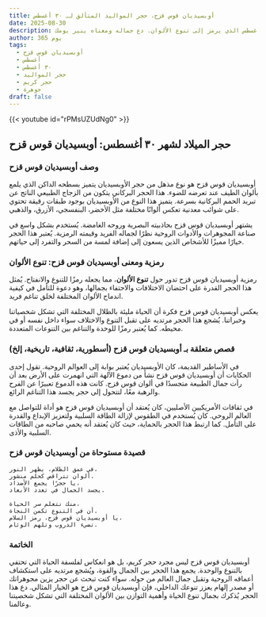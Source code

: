 ```yaml
---
title: أوبسيديان قوس قزح، حجر المواليد المتألق لـ ٣٠ أغسطس
date: 2025-08-30
description: اشعر بأهمية أوبسيديان قوس قزح، حجر المواليد لـ ٣٠ أغسطس الذي يرمز إلى تنوع الألوان. دع جماله ومعناه ينير يومك.
author: 365 يوم
tags:
  - أوبسيديان قوس قزح
  - أغسطس
  - ٣٠ أغسطس
  - حجر المواليد
  - حجر كريم
  - جوهرة
draft: false
---
```


{{< youtube id="rPMsUZUdNg0" >}}

## حجر الميلاد لشهر ٣٠ أغسطس: أوبسيديان قوس قزح

### وصف أوبسيديان قوس قزح

أوبسيديان قوس قزح هو نوع مذهل من حجر الأوبسيديان يتميز بسطحه الداكن الذي يلمع بألوان الطيف عند تعرضه للضوء. هذا الحجر البركاني يتكون من الزجاج الطبيعي الناتج عن تبريد الحمم البركانية بسرعة. يتميز هذا النوع من الأوبسيديان بوجود طبقات رقيقة تحتوي على شوائب معدنية تعكس ألوانًا مختلفة مثل الأخضر، البنفسجي، الأزرق، والذهبي.

يشتهر أوبسيديان قوس قزح بجاذبيته البصرية وروحه الغامضة. يُستخدم بشكل واسع في صناعة المجوهرات والأدوات الروحية نظرًا لجماله الفريد وقيمته الرمزية. يُعتبر هذا الحجر خيارًا مميزًا للأشخاص الذين يسعون إلى إضافة لمسة من السحر والتفرد إلى حياتهم.

### رمزية ومعنى أوبسيديان قوس قزح: تنوع الألوان

رمزية أوبسيديان قوس قزح تدور حول **تنوع الألوان**، مما يجعله رمزًا للتنوع والانفتاح. يُمثل هذا الحجر القدرة على احتضان الاختلافات والاحتفاء بجمالها، وهو دعوة للتأمل في كيفية اندماج الألوان المختلفة لخلق تناغم فريد.

يعكس أوبسيديان قوس قزح فكرة أن الحياة مليئة بالظلال المختلفة التي تشكل شخصياتنا وخبراتنا. يُشجع هذا الحجر مرتديه على تقبل التنوع والاختلاف سواء داخل نفسه أو في محيطه. كما يُعتبر رمزًا للوحدة والتناغم بين التنوعات المتعددة.

### قصص متعلقة بـ أوبسيديان قوس قزح (أسطورية، ثقافية، تاريخية، إلخ)

في الأساطير القديمة، كان الأوبسيديان يُعتبر بوابة إلى العوالم الروحية. تقول إحدى الحكايات أن أوبسيديان قوس قزح نشأ من دموع الآلهة التي انهمرت على الأرض بعد أن رأت جمال الطبيعة متجسدًا في ألوان قوس قزح. كانت هذه الدموع تعبيرًا عن الفرح والرهبة معًا، لتتحول إلى حجر يجسد هذا التناغم الرائع.

في ثقافات الأمريكيين الأصليين، كان يُعتقد أن أوبسيديان قوس قزح هو أداة للتواصل مع العالم الروحي. كان يُستخدم في الطقوس لإزالة الطاقة السلبية ولتعزيز الإبداع والقدرة على التأمل. كما ارتبط هذا الحجر بالحماية، حيث كان يُعتقد أنه يحمي صاحبه من الطاقات السلبية والأذى.

### قصيدة مستوحاة من أوبسيديان قوس قزح

```
في عمق الظلام، يظهر النور،  
ألوان تتراقص كحلم منشور.  
يا حجرًا يجمع الأضداد،  
يجسد الجمال في تعدد الأبعاد.

منك نتعلم سر الحياة،  
أن في التنوع تكمن النجاة.  
يا أوبسيديان قوس قزح، رمز السلام،  
تضيء الدروب وتلهم الوئام.
```

### الخاتمة

أوبسيديان قوس قزح ليس مجرد حجر كريم، بل هو انعكاس لفلسفة الحياة التي تحتفي بالتنوع والوحدة. يجمع هذا الحجر بين الجمال والقوة، ويُشجع مرتديه على استكشاف أعماقه الروحية وتقبل جمال العالم من حوله. سواء كنت تبحث عن حجر يزين مجوهراتك أو مصدر إلهام يعزز تنوعك الداخلي، فإن أوبسيديان قوس قزح هو الخيار المثالي. دع هذا الحجر يُذكرك بجمال تنوع الحياة وأهمية التوازن بين الألوان المختلفة التي تشكل شخصيتنا وعالمنا.